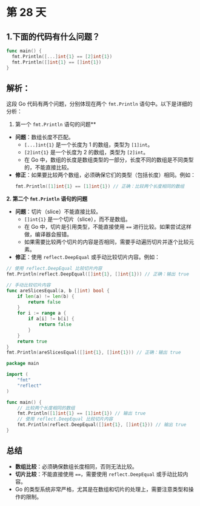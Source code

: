 # 第 28 天

## 1.下面的代码有什么问题？

```go
func main() {
  fmt.Println([...]int{1} == [2]int{1})
  fmt.Println([]int{1} == []int{1})
}
```

## 解析：
这段 Go 代码有两个问题，分别体现在两个 `fmt.Println` 语句中。以下是详细的分析：

1. 第一个 `fmt.Println` 语句的问题**
- **问题**：数组长度不匹配。
  - `[...]int{1}` 是一个长度为 1 的数组，类型为 `[1]int`。
  - `[2]int{1}` 是一个长度为 2 的数组，类型为 `[2]int`。
  - 在 Go 中，数组的长度是数组类型的一部分，长度不同的数组是不同类型的，不能直接比较。
- **修正**：如果要比较两个数组，必须确保它们的类型（包括长度）相同。例如：
  ```go
  fmt.Println([1]int{1} == [1]int{1}) // 正确：比较两个长度相同的数组
  ```

**2. 第二个 `fmt.Println` 语句的问题**

- **问题**：切片（slice）不能直接比较。
  - `[]int{1}` 是一个切片（slice），而不是数组。
  - 在 Go 中，切片是引用类型，不能直接使用 `==` 进行比较。如果尝试这样做，编译器会报错。
  - 如果需要比较两个切片的内容是否相同，需要手动遍历切片并逐个比较元素。
- **修正**：使用 `reflect.DeepEqual` 或手动比较切片内容。例如：
```go
// 使用 reflect.DeepEqual 比较切片内容
fmt.Println(reflect.DeepEqual([]int{1}, []int{1})) // 正确：输出 true

// 手动比较切片内容
func areSlicesEqual(a, b []int) bool {
    if len(a) != len(b) {
        return false
    }
    for i := range a {
        if a[i] != b[i] {
            return false
        }
    }
    return true
}
fmt.Println(areSlicesEqual([]int{1}, []int{1})) // 正确：输出 true
```

```go
package main

import (
	"fmt"
	"reflect"
)

func main() {
	// 比较两个长度相同的数组
	fmt.Println([1]int{1} == [1]int{1}) // 输出 true
	// 使用 reflect.DeepEqual 比较切片内容
	fmt.Println(reflect.DeepEqual([]int{1}, []int{1})) // 输出 true
}
```

## 总结
- **数组比较**：必须确保数组长度相同，否则无法比较。
- **切片比较**：不能直接使用 `==`，需要使用 `reflect.DeepEqual` 或手动比较内容。
- Go 的类型系统非常严格，尤其是在数组和切片的处理上，需要注意类型和操作的限制。